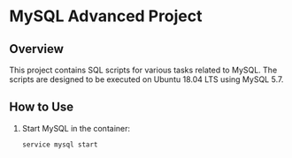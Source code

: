 # MySQL Advanced Project

## Overview

This project contains SQL scripts for various tasks related to MySQL. The scripts are designed to be executed on Ubuntu 18.04 LTS using MySQL 5.7.

## How to Use

1. Start MySQL in the container:

   ```bash
   service mysql start
